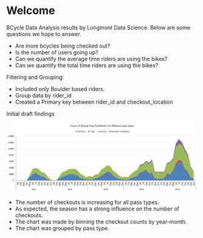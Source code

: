 # Welcome

BCycle Data Analysis results by Longmont Data Science.
Below are some questions we hope to answer.

  - Are more bcycles being checked out?
  - Is the number of users going up?
  - Can we quantify the average time riders are using the bikes?
  - Can we quantify the total time riders are using the bikes?

Filtering and Grouping:
  
  - Included only Boulder based riders.
  - Group data by rider_id
  - Created a Primary key between rider_id and checkout_location

Initial draft findings

![alt tag](https://github.com/mhernandez1005/TransportationCamp_Denver_2016_Boulder_BCycle_Data_Analysis/blob/master/static/images/Count%20of%20BCycle%20Trips%20Per%20Month%20for%20different%20pass%20types.png)

  - The number of checkouts is increasing for all pass types.
  - As expected, the season has a strong influence on the number of checkouts.
  - The chart was made by binning the checkout counts by year-month.
  - The chart was grouped by pass type.
